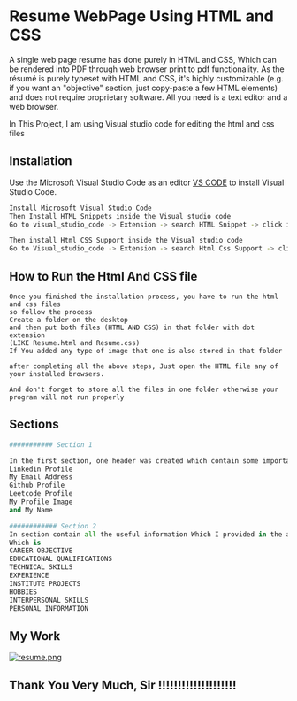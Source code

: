 # Resume WebPage Using HTML and CSS

A single web page resume has done purely in HTML and CSS, Which can be rendered into PDF through web browser print to pdf functionality.
As the résumé is purely typeset with HTML and CSS, it's highly customizable (e.g. if you want an "objective" section, just copy-paste a few HTML elements) and does not require proprietary software. All you need is a text editor and a web browser.

In This Project, I am using Visual studio code for editing the html and css files

## Installation

Use the Microsoft Visual Studio Code as an editor [VS CODE](https://code.visualstudio.com/download) to install Visual Studio Code.

```bash
Install Microsoft Visual Studio Code
Then Install HTML Snippets inside the Visual studio code
Go to visual_studio_code -> Extension -> search HTML Snippet -> click install

Then install Html CSS Support inside the Visual studio code
Go to Visual_studio_code -> Extension -> search Html Css Support -> click install
```
## How to Run the Html And CSS file
```
Once you finished the installation process, you have to run the html and css files
so follow the process
Create a folder on the desktop
and then put both files (HTML AND CSS) in that folder with dot extension 
(LIKE Resume.html and Resume.css)
If You added any type of image that one is also stored in that folder

after completing all the above steps, Just open the HTML file any of your installed browsers.

And don't forget to store all the files in one folder otherwise your program will not run properly
```
## Sections

```python
########### Section 1

In the first section, one header was created which contain some important links like
Linkedin Profile
My Email Address
Github Profile
Leetcode Profile
My Profile Image 
and My Name

############ Section 2
In section contain all the useful information Which I provided in the assignment-1 resume
Which is
CAREER OBJECTIVE
EDUCATIONAL QUALIFICATIONS
TECHNICAL SKILLS
EXPERIENCE
INSTITUTE PROJECTS
HOBBIES
INTERPERSONAL SKILLS
PERSONAL INFORMATION

```

## My Work

[![resume.png](https://i.postimg.cc/9QRHjRS7/resume.png)](https://postimg.cc/tsjM3T9q)

## Thank You Very Much, Sir !!!!!!!!!!!!!!!!!!!!
